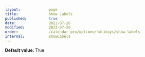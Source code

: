 ```yaml
---
layout:             page
title:              Show Labels
published:          true
date:               2022-07-26
modified:           2022-07-26
order:              /calendar-pro/options/holidays/show-labels
internal:           showLabels
---
```

**Default value:** True
